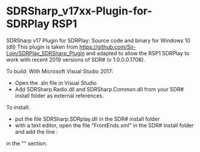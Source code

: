 # SDRSharp_v17xx-Plugin-for-SDRPlay RSP1
SDRSharp v17 Plugin for SDRPlay: Source code and binary for Windows 10 (dll)
This plugin is taken from https://github.com/Sir-Loin/SDRPlay_SDRSharp_Plugin and adapted to allow the RSP1 SDRPlay to work with recent 2019 versions of SDR# (v 1.0.0.0.1708).

To build:
With Microsoft Visual Studio 2017:

- Open the .sln file in Visual Studio
- Add SDRSharp.Radio.dll and SDRSharp.Common.dll from your SDR# install folder as external references.

To install:
- put the file SDRSharp.SDRplay.dll in the SDR# install folder
- with a text editor, open the file "FrontEnds.xml" in the SDR# install folder and add the line : 
 <add key="SDRplay" value="SDRSharp.SDRplay.SDRplayIO,SDRSharp.SDRplay"/>
 in the "<frontendPlugins>" section.
  
